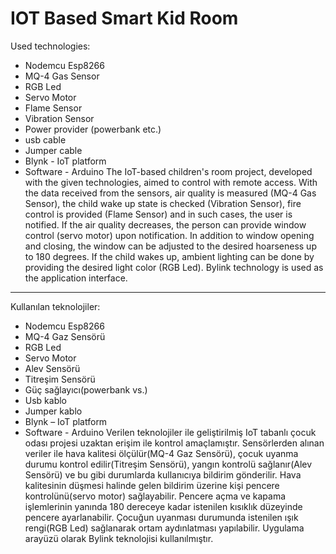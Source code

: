 # IOT Based Smart Kid Room
 Used technologies:
 
- Nodemcu Esp8266
- MQ-4 Gas Sensor
- RGB Led
- Servo Motor
- Flame Sensor
- Vibration Sensor
- Power provider (powerbank etc.)
- usb cable
- Jumper cable
- Blynk - IoT platform
- Software - Arduino
The IoT-based children's room project, developed with the given technologies, aimed to control with remote access. With the data received from the sensors, air quality is measured (MQ-4 Gas Sensor), the child wake up state is checked (Vibration Sensor), fire control is provided (Flame Sensor) and in such cases, the user is notified. If the air quality decreases, the person can provide window control (servo motor) upon notification. In addition to window opening and closing, the window can be adjusted to the desired hoarseness up to 180 degrees. If the child wakes up, ambient lighting can be done by providing the desired light color (RGB Led). Bylink technology is used as the application interface.


-----------------------------------------------------------------------------------------------------------

Kullanılan teknolojiler:
-	Nodemcu Esp8266
-	MQ-4 Gaz Sensörü
-	RGB Led
-	Servo Motor
-	Alev Sensörü
-	Titreşim Sensörü
-	Güç sağlayıcı(powerbank vs.)
-	Usb kablo
-	Jumper kablo
-	Blynk – IoT platform
-	Software - Arduino 
Verilen teknolojiler ile geliştirilmiş IoT tabanlı çocuk odası projesi uzaktan erişim ile kontrol amaçlamıştır. Sensörlerden alınan veriler ile hava kalitesi ölçülür(MQ-4 Gaz Sensörü), çocuk uyanma durumu kontrol edilir(Titreşim Sensörü), yangın kontrolü sağlanır(Alev Sensörü) ve bu gibi durumlarda kullanıcıya bildirim gönderilir. Hava kalitesinin düşmesi halinde gelen bildirim üzerine kişi pencere kontrolünü(servo motor) sağlayabilir. Pencere açma ve kapama işlemlerinin yanında 180 dereceye kadar istenilen kısıklık düzeyinde pencere ayarlanabilir. Çocuğun uyanması durumunda istenilen ışık rengi(RGB Led) sağlanarak ortam aydınlatması yapılabilir. Uygulama arayüzü olarak Bylink teknolojisi kullanılmıştır.
